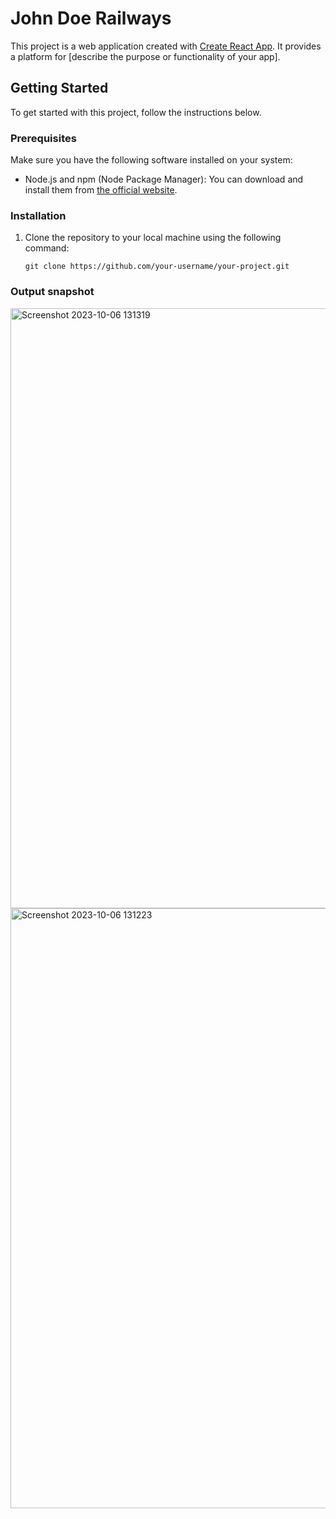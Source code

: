 # John Doe Railways
This project is a web application created with [Create React App](https://github.com/facebook/create-react-app). It provides a platform for [describe the purpose or functionality of your app].

## Getting Started

To get started with this project, follow the instructions below.

### Prerequisites

Make sure you have the following software installed on your system:

- Node.js and npm (Node Package Manager): You can download and install them from [the official website](https://nodejs.org/).

### Installation

1. Clone the repository to your local machine using the following command:

   ```shell
   git clone https://github.com/your-username/your-project.git

### Output snapshot


<img width="960" alt="Screenshot 2023-10-06 131319" src="https://github.com/sonam002/2003480130023/assets/84588128/26c15075-bec7-4e33-8dce-6784b240d90e">





<img width="960" alt="Screenshot 2023-10-06 131223" src="https://github.com/sonam002/2003480130023/assets/84588128/d71537b3-d322-4a8c-a318-690678b08fde">
